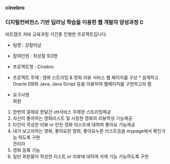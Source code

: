 ### cinebro
### 디지털컨버전스 기반 딥러닝 학습을 이용한 웹 개발자 양성과정 C
비트캠프 자바 교육과정 기간중 진행한 프로젝트입니다.

- 팀명 : 강철미남

- 참여인원 : 최성철 외3명

- 프로젝트명 : Cinebro

- 프로젝트 주제 : 영화 스트리밍 & 영화 리뷰 서비스 웹 페이지를 구상 * 설계하고 Oracle DB와 Java, Java Script 등을 이용하여 웹페이지를 구현하고자 함

- 요구사항    
회원    
 1. 한번의 결제로 한달간 ott서비스 무제한 스트리밍제공
 2. 자신이 좋아하는 영화리스트 및 시청한 영화의 리뷰작성 기능제공
 3. 타인이 작성한 리뷰 or 만든 영화 리스트에 대하여 좋아요 기능제공
 4. 내가 보고자하는 영화, 좋아요한 영화, 좋아요누른 리스트등을 mypage에서 확인가능 하도록 구현     
관리자    
 1. 영화 등록 기능 
 2. 일반 회원들이 작성한 리스트 or 리뷰에 대하여 삭제 기능 가능하도록 구현
